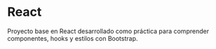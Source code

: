 # React
Proyecto base en React desarrollado como práctica para comprender componentes, hooks y estilos con Bootstrap.

